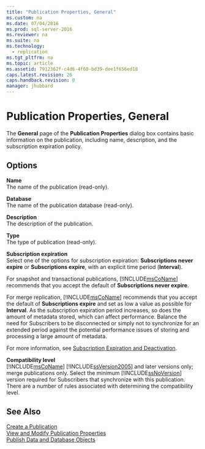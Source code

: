 ```yaml
---
title: "Publication Properties, General"
ms.custom: na
ms.date: 07/04/2016
ms.prod: sql-server-2016
ms.reviewer: na
ms.suite: na
ms.technology: 
  - replication
ms.tgt_pltfrm: na
ms.topic: article
ms.assetid: 7912362f-c4d6-4f60-bd39-dee1f656ed18
caps.latest.revision: 26
caps.handback.revision: 0
manager: jhubbard
---
```

# Publication Properties, General
The **General** page of the **Publication Properties** dialog box contains basic information on the publication, including name, description, and the subscription expiration policy.  
  
## Options  
 **Name**  
 The name of the publication (read-only).  
  
 **Database**  
 The name of the publication database (read-only).  
  
 **Description**  
 The description of the publication.  
  
 **Type**  
 The type of publication (read-only).  
  
 **Subscription expiration**  
 Select one of the options for subscription expiration: **Subscriptions never expire** or **Subscriptions expire**, with an explicit time period (**Interval**).  
  
 For snapshot and transactional publications, [!INCLUDE[msCoName](../../Topics/TopicNameContainA/tokens/msCoName_md.md)] recommends that you accept the default of **Subscriptions never expire**.  
  
 For merge replication, [!INCLUDE[msCoName](../../Topics/TopicNameContainA/tokens/msCoName_md.md)] recommends that you accept the default of **Subscriptions expire** and set as low a value as possible for **Interval**. As the subscription expiration period increases, so does the amount of metadata stored, which can affect performance. Balance the need for Subscribers to be disconnected or simply not to synchronize for an extended period against the potential performance issues of storing and processing a large amount of metadata.  
  
 For more information, see [Subscription Expiration and Deactivation](../../Topics/TopicNameNotContainA/Subscription-Expiration-and-Deactivation.md).  
  
 **Compatibility level**  
 [!INCLUDE[msCoName](../../Topics/TopicNameContainA/tokens/msCoName_md.md)] [!INCLUDE[ssVersion2005](../../Topics/TopicNameContainA/tokens/ssVersion2005_md.md)] and later versions only; merge publications only. Select the minimum [!INCLUDE[ssNoVersion](../../Topics/TopicNameContainA/tokens/ssNoVersion_md.md)] version required for Subscribers that synchronize with this publication. There are a number of rules associated with determining the compatibility level.  
  
## See Also  
 [Create a Publication](../../Topics/TopicNameContainA/Create-a-Publication.md)   
 [View and Modify Publication Properties](../../Topics/TopicNameNotContainA/View-and-Modify-Publication-Properties.md)   
 [Publish Data and Database Objects](../../Topics/TopicNameNotContainA/Publish-Data-and-Database-Objects.md)